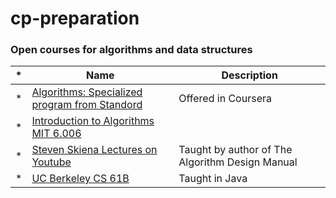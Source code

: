 # cp-preparation

### Open courses for algorithms and data structures

| * | Name | Description |
| --- | --- | --- |
| * | [Algorithms: Specialized program from Standord](https://www.coursera.org/specializations/algorithms) | Offered in Coursera |
| * | [Introduction to Algorithms MIT 6.006](https://ocw.mit.edu/courses/electrical-engineering-and-computer-science/6-006-introduction-to-algorithms-fall-2011/) | |
| * | [Steven Skiena Lectures on Youtube](https://www.youtube.com/watch?v=A2bFN3MyNDA&list=PLOtl7M3yp-DX32N0fVIyvn7ipWKNGmwpp) | Taught by author of The Algorithm Design Manual |
| * | [UC Berkeley CS 61B](https://inst.eecs.berkeley.edu/~cs61b/sp20/index.html) | Taught in Java |

